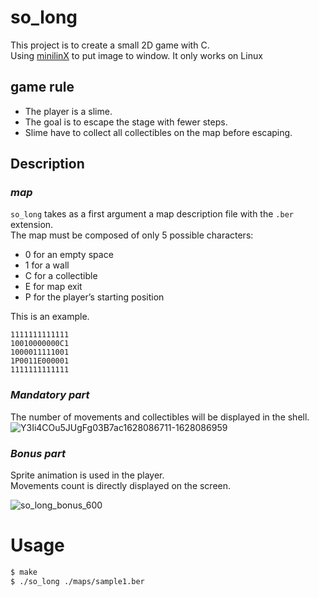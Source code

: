 # so_long
This project is to create a small 2D game with C.  
Using [minilinX](https://github.com/42Paris/minilibx-linux) to put image to window.
It only works on Linux 

## game rule
- The player is a slime.
- The goal is to escape the stage with fewer steps.
- Slime have to collect all collectibles on the map before escaping.

## Description
### *map*
`so_long` takes as a first argument a map description file with the `.ber` extension.  
The map must be composed of only 5 possible characters:  
- 0 for an empty space 
- 1 for a wall
- C for a collectible
- E for map exit
- P for the player’s starting position

This is an example.
```
1111111111111
10010000000C1
1000011111001
1P0011E000001
1111111111111
```

  
### *Mandatory part*
The number of movements and collectibles will be displayed in the shell.
![Y3Ii4COu5JUgFg03B7ac1628086711-1628086959](https://user-images.githubusercontent.com/76856052/128198934-6723bbf9-6ead-466c-8091-55db20cb8f06.gif)


### *Bonus part*
Sprite animation is used in the player.  
Movements count is directly displayed on the screen.  
  
![so_long_bonus_600](https://user-images.githubusercontent.com/76856052/128201807-4f2291e9-7726-470a-b952-3e4d72c2e499.gif)

# Usage
```bash
$ make
$ ./so_long ./maps/sample1.ber
```
